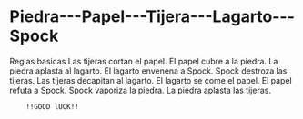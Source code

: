 Piedra---Papel---Tijera---Lagarto---Spock
=========================================

Reglas basicas
    Las tijeras cortan el papel.
		El papel cubre a la piedra.
		La piedra aplasta al lagarto.
		El lagarto envenena a Spock.
		Spock destroza las tijeras.
		Las tijeras decapitan al lagarto.
		El lagarto se come el papel.
		El papel refuta a Spock.
		Spock vaporiza la piedra.
		La piedra aplasta las tijeras.
		
		!!GOOD lUCK!!
